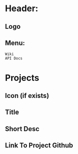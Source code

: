 # Header:
  ## Logo
  ## Menu: 
    Wiki
    API Docs  

# Projects
  ## Icon (if exists)
  ## Title  
  ## Short Desc
  ## Link To Project Github